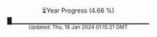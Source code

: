<p align="center">
⏳Year Progress (4.66 %) <br>
█▁▁▁▁▁▁▁▁▁▁▁▁▁▁▁▁▁▁▁▁▁▁▁▁▁▁▁▁▁ <br>
<sub>Updated: Thu, 18 Jan 2024 01:15:21 GMT</sub>
</p>

